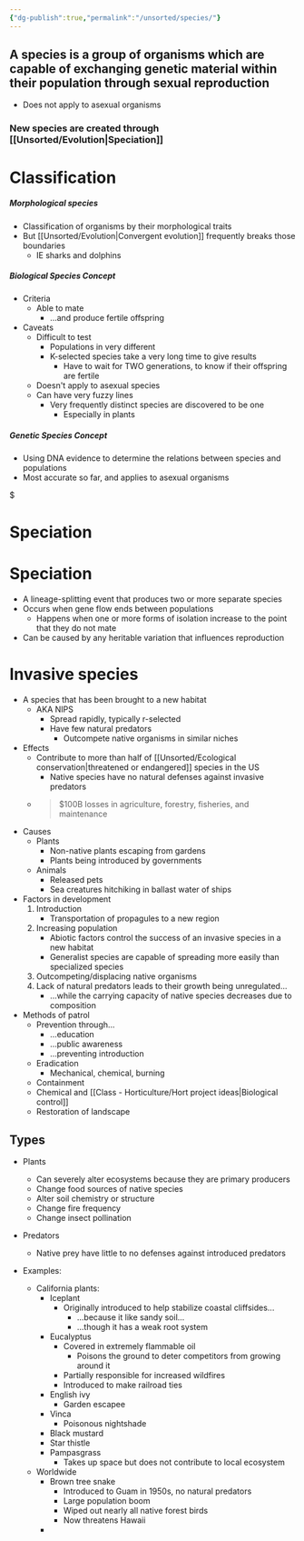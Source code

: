 ```yaml
---
{"dg-publish":true,"permalink":"/unsorted/species/"}
---
```



## A species is a group of organisms which are capable of exchanging genetic material within their population through sexual reproduction
- Does not apply to asexual organisms

### New species are created through [[Unsorted/Evolution\|Speciation]]

# Classification

##### Morphological species
- Classification of organisms by their morphological traits
- But [[Unsorted/Evolution\|Convergent evolution]] frequently breaks those boundaries
	- IE sharks and dolphins

##### Biological Species Concept
- Criteria
	- Able to mate
		- ...and produce fertile offspring
- Caveats
	- Difficult to test
		- Populations in very different 
		- K-selected species take a very long time to give results
			- Have to wait for TWO generations, to know if their offspring are fertile
	- Doesn't apply to asexual species
	- Can have very fuzzy lines
		- Very frequently distinct species are discovered to be one
			- Especially in plants

##### Genetic Species Concept
- Using DNA evidence to determine the relations between species and populations
- Most accurate so far, and applies to asexual organisms




<div class="transclusion internal-embed is-loaded"><div class="markdown-embed">

$<div class="markdown-embed-title">

# Speciation

</div>


# Speciation
- A lineage-splitting event that produces two or more separate species
- Occurs when gene flow ends between populations
	- Happens when one or more forms of isolation increase to the point that they do not mate
- Can be caused by any heritable variation that influences reproduction



</div></div>




# Invasive species
- A species that has been brought to a new habitat
	- AKA NIPS
		- Spread rapidly, typically r-selected
		- Have few natural predators
			- Outcompete native organisms in similar niches
- Effects
	- Contribute to more than half of [[Unsorted/Ecological conservation\|threatened or endangered]] species in the US
		- Native species have no natural defenses against invasive predators
	- >$100B losses in agriculture, forestry, fisheries, and maintenance
- Causes
	- Plants
		- Non-native plants escaping from gardens
		- Plants being introduced by governments
	- Animals
		- Released pets
		- Sea creatures hitchiking in ballast water of ships
- Factors in development
	1. Introduction
		- Transportation of propagules to a new region
	2. Increasing population
		- Abiotic factors control the success of an invasive species in a new habitat 
		- Generalist species are capable of spreading more easily than specialized species
	3. Outcompeting/displacing native organisms
	4. Lack of natural predators leads to their growth being unregulated...
	   - ...while the carrying capacity of native species decreases due to composition
- Methods of patrol
	- Prevention through...
		- ...education
		- ...public awareness
		- ...preventing introduction
	- Eradication
		- Mechanical, chemical, burning
	- Containment
	- Chemical and [[Class - Horticulture/Hort project ideas\|Biological control]]
	- Restoration of landscape


## Types

- Plants
	- Can severely alter ecosystems because they are primary producers
	- Change food sources of native species
	- Alter soil chemistry or structure
	- Change fire frequency
	- Change insect pollination
- Predators
	- Native prey have little to no defenses against introduced predators


- Examples:
	- California plants:
		- Iceplant
			- Originally introduced to help stabilize coastal cliffsides...
				- ...because it like sandy soil...
				- ...though it has a weak root system
		- Eucalyptus
			- Covered in extremely flammable oil
				- Poisons the ground to deter competitors from growing around it
			- Partially responsible for increased wildfires
			- Introduced to make railroad ties
		- English ivy
			- Garden escapee
		- Vinca
			- Poisonous nightshade
		- Black mustard
		- Star thistle
		- Pampasgrass
			- Takes up space but does not contribute to local ecosystem
	- Worldwide
		- Brown tree snake
			- Introduced to Guam in 1950s, no natural predators
			- Large population boom
			- Wiped out nearly all native forest birds
			- Now threatens Hawaii
		- 